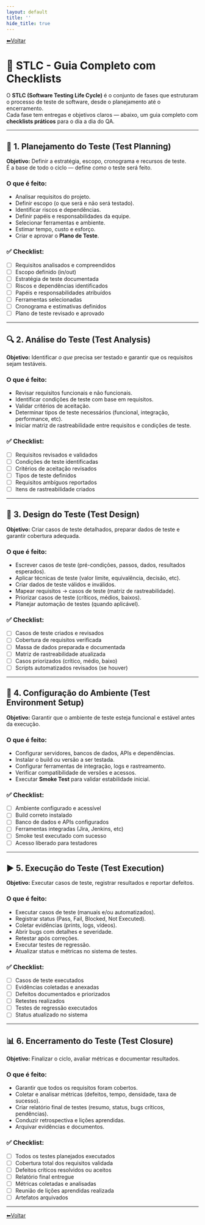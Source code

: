 ```yaml
---
layout: default
title: ''
hide_title: true
---
```


[⬅Voltar](../../readme.md)  

# 🧪 STLC - Guia Completo com Checklists

O **STLC (Software Testing Life Cycle)** é o conjunto de fases que estruturam o processo de teste de software, desde o planejamento até o encerramento.  
Cada fase tem entregas e objetivos claros — abaixo, um guia completo com **checklists práticos** para o dia a dia do QA.

---

## 🧭 1. Planejamento do Teste (Test Planning)

**Objetivo:** Definir a estratégia, escopo, cronograma e recursos de teste.  
É a base de todo o ciclo — define *como* o teste será feito.

### O que é feito:
- Analisar requisitos do projeto.
- Definir escopo (o que será e não será testado).
- Identificar riscos e dependências.
- Definir papéis e responsabilidades da equipe.
- Selecionar ferramentas e ambiente.
- Estimar tempo, custo e esforço.
- Criar e aprovar o **Plano de Teste**.

### ✅ Checklist:
- [ ] Requisitos analisados e compreendidos  
- [ ] Escopo definido (in/out)  
- [ ] Estratégia de teste documentada  
- [ ] Riscos e dependências identificados  
- [ ] Papéis e responsabilidades atribuídos  
- [ ] Ferramentas selecionadas  
- [ ] Cronograma e estimativas definidos  
- [ ] Plano de teste revisado e aprovado  

---

## 🔍 2. Análise do Teste (Test Analysis)

**Objetivo:** Identificar *o que* precisa ser testado e garantir que os requisitos sejam testáveis.

### O que é feito:
- Revisar requisitos funcionais e não funcionais.
- Identificar condições de teste com base em requisitos.
- Validar critérios de aceitação.
- Determinar tipos de teste necessários (funcional, integração, performance, etc).
- Iniciar matriz de rastreabilidade entre requisitos e condições de teste.

### ✅ Checklist:
- [ ] Requisitos revisados e validados  
- [ ] Condições de teste identificadas  
- [ ] Critérios de aceitação revisados  
- [ ] Tipos de teste definidos  
- [ ] Requisitos ambíguos reportados  
- [ ] Itens de rastreabilidade criados  

---

## 🧩 3. Design do Teste (Test Design)

**Objetivo:** Criar casos de teste detalhados, preparar dados de teste e garantir cobertura adequada.

### O que é feito:
- Escrever casos de teste (pré-condições, passos, dados, resultados esperados).  
- Aplicar técnicas de teste (valor limite, equivalência, decisão, etc).  
- Criar dados de teste válidos e inválidos.  
- Mapear requisitos → casos de teste (matriz de rastreabilidade).  
- Priorizar casos de teste (críticos, médios, baixos).  
- Planejar automação de testes (quando aplicável).

### ✅ Checklist:
- [ ] Casos de teste criados e revisados  
- [ ] Cobertura de requisitos verificada  
- [ ] Massa de dados preparada e documentada  
- [ ] Matriz de rastreabilidade atualizada  
- [ ] Casos priorizados (crítico, médio, baixo)  
- [ ] Scripts automatizados revisados (se houver)  

---

## 🧱 4. Configuração do Ambiente (Test Environment Setup)

**Objetivo:** Garantir que o ambiente de teste esteja funcional e estável antes da execução.

### O que é feito:
- Configurar servidores, bancos de dados, APIs e dependências.  
- Instalar o build ou versão a ser testada.  
- Configurar ferramentas de integração, logs e rastreamento.  
- Verificar compatibilidade de versões e acessos.  
- Executar **Smoke Test** para validar estabilidade inicial.

### ✅ Checklist:
- [ ] Ambiente configurado e acessível  
- [ ] Build correto instalado  
- [ ] Banco de dados e APIs configurados  
- [ ] Ferramentas integradas (Jira, Jenkins, etc)  
- [ ] Smoke test executado com sucesso  
- [ ] Acesso liberado para testadores  

---

## ▶️ 5. Execução do Teste (Test Execution)

**Objetivo:** Executar casos de teste, registrar resultados e reportar defeitos.

### O que é feito:
- Executar casos de teste (manuais e/ou automatizados).  
- Registrar status (Pass, Fail, Blocked, Not Executed).  
- Coletar evidências (prints, logs, vídeos).  
- Abrir bugs com detalhes e severidade.  
- Retestar após correções.  
- Executar testes de regressão.  
- Atualizar status e métricas no sistema de testes.

### ✅ Checklist:
- [ ] Casos de teste executados  
- [ ] Evidências coletadas e anexadas  
- [ ] Defeitos documentados e priorizados  
- [ ] Retestes realizados  
- [ ] Testes de regressão executados  
- [ ] Status atualizado no sistema  

---

## 📊 6. Encerramento do Teste (Test Closure)

**Objetivo:** Finalizar o ciclo, avaliar métricas e documentar resultados.

### O que é feito:
- Garantir que todos os requisitos foram cobertos.  
- Coletar e analisar métricas (defeitos, tempo, densidade, taxa de sucesso).  
- Criar relatório final de testes (resumo, status, bugs críticos, pendências).  
- Conduzir retrospectiva e lições aprendidas.  
- Arquivar evidências e documentos.  

### ✅ Checklist:
- [ ] Todos os testes planejados executados  
- [ ] Cobertura total dos requisitos validada  
- [ ] Defeitos críticos resolvidos ou aceitos  
- [ ] Relatório final entregue  
- [ ] Métricas coletadas e analisadas  
- [ ] Reunião de lições aprendidas realizada  
- [ ] Artefatos arquivados  

---

[⬅Voltar](../../readme.md)  